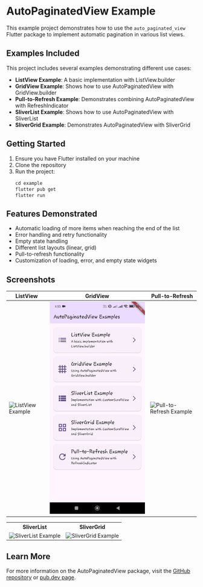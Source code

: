 # AutoPaginatedView Example

This example project demonstrates how to use the `auto_paginated_view` Flutter package to implement automatic pagination in various list views.

## Examples Included

This project includes several examples demonstrating different use cases:

- **ListView Example**: A basic implementation with ListView.builder
- **GridView Example**: Shows how to use AutoPaginatedView with GridView.builder
- **Pull-to-Refresh Example**: Demonstrates combining AutoPaginatedView with RefreshIndicator
- **SliverList Example**: Shows how to use AutoPaginatedView with SliverList
- **SliverGrid Example**: Demonstrates AutoPaginatedView with SliverGrid

## Getting Started

1. Ensure you have Flutter installed on your machine
2. Clone the repository
3. Run the project:
   ```
   cd example
   flutter pub get
   flutter run
   ```

## Features Demonstrated

- Automatic loading of more items when reaching the end of the list
- Error handling and retry functionality
- Empty state handling
- Different list layouts (linear, grid)
- Pull-to-refresh functionality
- Customization of loading, error, and empty state widgets

## Screenshots

| ListView | GridView | Pull-to-Refresh |
|----------|----------|-----------------|
| ![ListView Example](https://raw.githubusercontent.com/CodingFries/auto_paginated_view/main/gifs/listview.gif) | ![GridView Example](https://raw.githubusercontent.com/CodingFries/auto_paginated_view/main/gifs/gridview.gif) | ![Pull-to-Refresh Example](https://raw.githubusercontent.com/CodingFries/auto_paginated_view/main/gifs/pull_to_refresh.gif) |

<div style="width:66%;">
<table>
  <tr>
    <th>SliverList</th>
    <th>SliverGrid</th>
  </tr>
  <tr>
    <td align="center"><img src="https://raw.githubusercontent.com/CodingFries/auto_paginated_view/main/gifs/sliverlist.gif" alt="SliverList Example"></td>
    <td align="center"><img src="https://raw.githubusercontent.com/CodingFries/auto_paginated_view/main/gifs/slivergrid.gif" alt="SliverGrid Example"></td>
  </tr>
</table>
</div>

## Learn More

For more information on the AutoPaginatedView package, visit the [GitHub repository](https://github.com/CodingFries/auto_paginated_view) or [pub.dev page](https://pub.dev/packages/auto_paginated_view).
